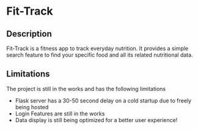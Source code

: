 # Fit-Track
## Description
Fit-Track is a fitness app to track everyday nutrition. It provides a simple search feature to find your specific food and all its related nutritional data.
## Limitations
The project is still in the works and has the following limitations
* Flask server has a 30-50 second delay on a cold startup due to freely being hosted
* Login Features are still in the works
* Data display is still being optimized for a better user experience!
